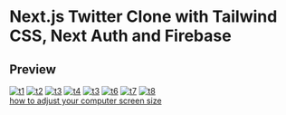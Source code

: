 # Next.js Twitter Clone with Tailwind CSS, Next Auth and Firebase

## Preview

<a href="https://ibb.co/qFc3g4n"><img src="https://i.ibb.co/x8Btgcs/t1.jpg" alt="t1" border="0"></a>
<a href="https://ibb.co/F8vQJBL"><img src="https://i.ibb.co/2c2zPj1/t2.jpg" alt="t2" border="0"></a>
<a href="https://ibb.co/NLPFCxT"><img src="https://i.ibb.co/XzgWLXY/t3.jpg" alt="t3" border="0"></a>
<a href="https://ibb.co/GPfSZJB"><img src="https://i.ibb.co/3h5ZxsG/t4.jpg" alt="t4" border="0"></a>
<a href="https://ibb.co/NLPFCxT"><img src="https://i.ibb.co/XzgWLXY/t3.jpg" alt="t3" border="0"></a>
<a href="https://ibb.co/Db9ZZgG"><img src="https://i.ibb.co/Mhcmm58/t6.jpg" alt="t6" border="0"></a>
<a href="https://ibb.co/xHWmq8n"><img src="https://i.ibb.co/zJp8VH3/t7.jpg" alt="t7" border="0"></a>
<a href="https://ibb.co/8r5vRhq"><img src="https://i.ibb.co/dP2C3hF/t8.jpg" alt="t8" border="0"></a><br /><a target='_blank' href='https://whatsmyscreenresolution.com/'>how to adjust your computer screen size</a><br />
